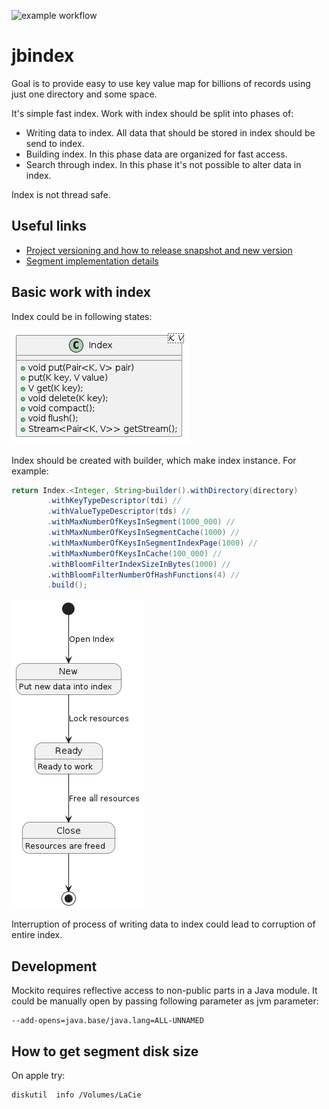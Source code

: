![example workflow](https://github.com/jajir/jbindex/actions/workflows/maven.yml/badge.svg)

# jbindex

Goal is to provide easy to use key value map for billions of records using just one directory and some space.

It's simple fast index. Work with index should be split into phases of:

* Writing data to index. All data that should be stored in index should be send to index.
* Building index. In this phase data are organized for fast access.
* Search through index. In this phase it's not possible to alter data in index.

Index is not thread safe.

## Useful links

* [Project versioning and how to release snapshot and new version](release.md)
* [Segment implementation details](segment.md)

## Basic work with index

Index could be in following states:

![Index methods](index-class.png)

Index should be created with builder, which make index instance. For example:

```java
return Index.<Integer, String>builder().withDirectory(directory)
        .withKeyTypeDescriptor(tdi) //
        .withValueTypeDescriptor(tds) //
        .withMaxNumberOfKeysInSegment(1000_000) //
        .withMaxNumberOfKeysInSegmentCache(1000) //
        .withMaxNumberOfKeysInSegmentIndexPage(1000) //
        .withMaxNumberOfKeysInCache(100_000) //
        .withBloomFilterIndexSizeInBytes(1000) //
        .withBloomFilterNumberOfHashFunctions(4) //
        .build();
```

![Index states](index-state-diagram.png)

Interruption of process of writing data to index could lead to corruption of entire index.

## Development

Mockito requires reflective access to non-public parts in a Java module. It could be manually open by passing following parameter as jvm parameter:

```
--add-opens=java.base/java.lang=ALL-UNNAMED
```

## How to get segment disk size

On apple try:

```
diskutil  info /Volumes/LaCie
```
